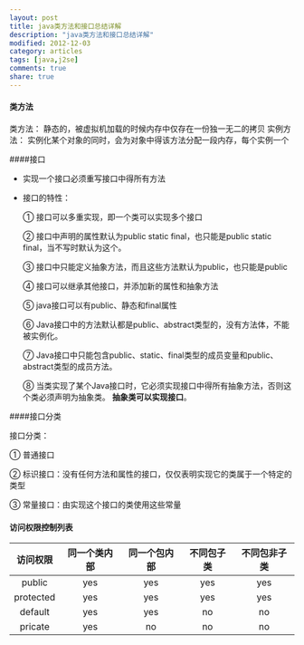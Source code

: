 ```yaml
---
layout: post
title: java类方法和接口总结详解
description: "java类方法和接口总结详解"
modified: 2012-12-03
category: articles
tags: [java,j2se]
comments: true
share: true
---
```


#### 类方法

类方法： 静态的，被虚拟机加载的时候内存中仅存在一份独一无二的拷贝
实例方法： 实例化某个对象的同时，会为对象中得该方法分配一段内存，每个实例一个

####接口
* 实现一个接口必须重写接口中得所有方法
* 接口的特性：

	① 接口可以多重实现，即一个类可以实现多个接口

	② 接口中声明的属性默认为public static final，也只能是public static final，当不写时默认为这个。

	③ 接口中只能定义抽象方法，而且这些方法默认为public，也只能是public

	④ 接口可以继承其他接口，并添加新的属性和抽象方法

	⑤ java接口可以有public、静态和final属性

	⑥ Java接口中的方法默认都是public、abstract类型的，没有方法体，不能被实例化。

	⑦ Java接口中只能包含public、static、final类型的成员变量和public、abstract类型的成员方法。

	⑧ 当类实现了某个Java接口时，它必须实现接口中得所有抽象方法，否则这个类必须声明为抽象类。 **抽象类可以实现接口**。

####接口分类

接口分类：

① 普通接口

② 标识接口：没有任何方法和属性的接口，仅仅表明实现它的类属于一个特定的类型

③ 常量接口：由实现这个接口的类使用这些常量


#### 访问权限控制列表

|   访问权限   |  同一个类内部 | 同一个包内部 | 不同包子类  | 不同包非子类 |
|:-----------:|:-----------:|:----------:|:----------:|:----------:| 
|    public   |      yes    |     yes    |     yes    |     yes    |
|  protected  |      yes    |     yes    |     yes    |     yes    |
|    default  |      yes    |     yes    |     no     |     no     |
|    pricate  |      yes    |     no     |     no     |     no     |






